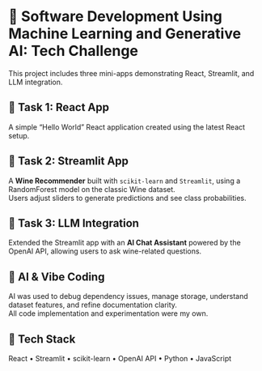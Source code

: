 # 🧠 Software Development Using Machine Learning and Generative AI: Tech Challenge

This project includes three mini-apps demonstrating React, Streamlit, and LLM integration.

## 🚀 Task 1: React App
A simple “Hello World” React application created using the latest React setup.

## 🍷 Task 2: Streamlit App
A **Wine Recommender** built with `scikit-learn` and `Streamlit`, using a RandomForest model on the classic Wine dataset.  
Users adjust sliders to generate predictions and see class probabilities.

## 💬 Task 3: LLM Integration
Extended the Streamlit app with an **AI Chat Assistant** powered by the OpenAI API, allowing users to ask wine-related questions.

## 🤖 AI & Vibe Coding
AI was used to debug dependency issues, manage storage, understand dataset features, and refine documentation clarity.  
All code implementation and experimentation were my own.

## 🧩 Tech Stack
React • Streamlit • scikit-learn • OpenAI API • Python • JavaScript
